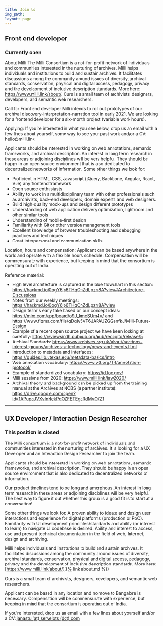 ```yaml
---
title: Join Us
img_path: 
layout: page
---
```


## Front end developer
### Currently open

About Milli
The Milli Consortium is a not-for-profit network of individuals and communities interested in the nurturing of archives. Milli helps individuals and institutions to build and sustain archives. It facilitates discussions among the community around issues of diversity, archival standards, conservation, physical and digital access, pedagogy, privacy and the development of inclusive description standards. More here: https://www.milli.link/about/. Ours is a small team of archivists, designers, developers, and semantic web researchers.

Call for Front end developer
Milli intends to roll out prototypes of our archival discovery-interpretation-narration tool in early 2021. We are looking for a frontend developer for a six-month project (variable work hours).

Applying:
If you’re interested in what you see below, drop us an email with a few lines about yourself, some way to see your past work and/or a CV: hello@milli.link

Applicants should be interested in working on web annotations, semantic frameworks, and archival description. An interest in long term research in these areas or adjoining disciplines will be very helpful. They should be happy in an open source environment that is also dedicated to decentralized networks of information. Some other things we look for:

* Proficient in HTML, CSS, Javascript (jQuery, Backbone, Angular, React, Vue) any frontend framework
* Open source enthusiasts
* Ability to work in a multidisciplinary team with other professionals such as archivists, back-end developers, domain experts and web designers.
* Build high-quality mock-ups and design different prototypes
* Understanding of web application delivery optimization, lightroom and other similar tools
* Understanding of mobile-first design
* Familiarity with Git or other version management tools
* Excellent knowledge of browser troubleshooting and debugging practices and techniques
* Great interpersonal and communication skills

Location, hours and compensation:
Applicant can be based anywhere in the world and operate with a flexible hours schedule. Compensation will be commensurate with experience, but keeping in mind that the consortium is operating out of India.

Reference material:
* High level architecture is captured in the blue flowchart in this section: https://hackmd.io/0ogY6lp6THqOhZdLpzrr8A?view#Architecture-Discussions
* Notes from our weekly meetings: https://hackmd.io/0ogY6lp6THqOhZdLpzrr8A?view
* Design team's early take based on our concept ideas: https://miro.com/app/board/o9J_kmcSUm4=/ and https://www.figma.com/file/gDqIy5VF6JAPAUZGGenfkJ/Milli-Future-Design
* Example of a recent open source project we have been looking at carefully: https://reviewsindh.pubpub.org/pub/recogito/release/5
* Archival Standards: https://www.archives.org.uk/about/sections-interest-groups/archives-a-technology/news-and-events.html
* Introduction to metadata and interfaces: https://guides.lib.utexas.edu/metadata-basics/intro
* Web annotation vocabulary:  https://www.w3.org/TR/annotation-protocol/
* Example of standardized vocabulary: https://id.loc.gov/
* Milli sessions from 2020: https://www.milli.link/iaw2020/
* Archival theory and background can be picked up from the training manual at the Archives at NCBS (a partner institute): https://drive.google.com/open?id=1APupqJVXvInNekPqOZFETEgcRdMvO7Z1


-----

## UX Developer / Interaction Design Researcher
### This position is closed
The Milli consortium is a not-for-profit network of individuals and
communities interested in the nurturing of archives. It is looking for a
UX Developer and an Interaction Design Researcher to join the team.

Applicants should be interested in working on web annotations, semantic
frameworks, and archival description. They should be happy in an open
source environment that is also dedicated to decentralized networks of
information.

Our product timelines tend to be long and amorphous. An interest in long
term research in these areas or adjoining disciplines will be very
helpful. The best way to figure it out whether this group is a good fit
is to start at a conversation!

Some other things we look for:
A proven ability to ideate and design user interactions and experience
for digital platforms (production or PoC).
Familiarity with UI development principles/standards and ability (or
interest to learn) to navigate UI codebase is desired.
Ability and interest to access, use and present technical documentation
in the field of web, Internet, design and archiving.

Milli helps individuals and institutions to build and sustain archives.
It facilitates discussions among the community around issues of
diversity, archival standards, conservation, physical and digital
access, pedagogy, privacy and the development of inclusive description
standards. More here: [https://www.milli.link/about/]({% link about.md %})

Ours is a small team of archivists, designers, developers, and semantic
web researchers.

Applicant can be based in any location and no move to Bangalore is
necessary. Compensation will be commensurate with experience, but
keeping in mind that the consortium is operating out of India.

If you’re interested, drop us an email with a few lines about yourself
and/or a CV: <a href="mailto:janastu@servelots.com">janastu (at) servelots (dot) com</a>
